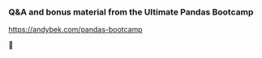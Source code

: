 ### Q&A and bonus material from the Ultimate Pandas Bootcamp 

https://andybek.com/pandas-bootcamp

🐼

